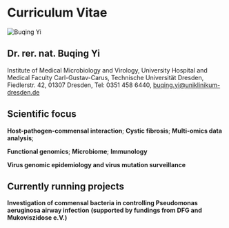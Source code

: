 # Curriculum Vitae
![Buqing Yi](https://user-images.githubusercontent.com/93262080/200172685-a16c256e-7a0f-4dae-be2c-272db4e979b9.jpeg)
## Dr. rer. nat. Buqing Yi

Institute of Medical Microbiology and Virology,
University Hospital and Medical Faculty Carl-Gustav-Carus,
Technische Universität Dresden,
Fiedlerstr. 42, 01307 Dresden,
Tel: 0351 458 6440,
buqing.yi@uniklinikum-dresden.de
## Scientific focus
**Host-pathogen-commensal interaction**; **Cystic fibrosis**; **Multi-omics data analysis**; 

**Functional genomics**; **Microbiome**; **Immunology**

**Virus genomic epidemiology and virus mutation surveillance**
## Currently running projects
**Investigation of commensal bacteria in controlling Pseudomonas aeruginosa airway infection** **(supported by fundings from DFG and Mukoviszidose e.V.)**







